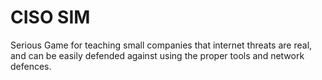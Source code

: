 # CISO SIM 

Serious Game for teaching small companies that internet threats are real, and can be easily defended against using the proper tools and network defences.
